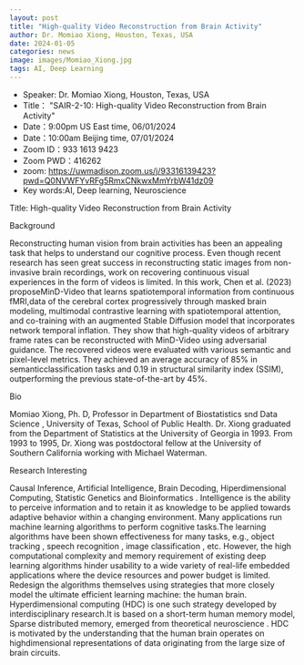 ```yaml
---
layout: post
title: "High-quality Video Reconstruction from Brain Activity"
author: Dr. Momiao Xiong, Houston, Texas, USA
date: 2024-01-05
categories: news
image: images/Momiao_Xiong.jpg
tags: AI, Deep Learning
---
```

- Speaker: Dr. Momiao Xiong, Houston, Texas, USA
- Title： "SAIR-2-10: High-quality Video Reconstruction from Brain Activity"
- Date：9:00pm US East time, 06/01/2024
- Date：10:00am Beijing time, 07/01/2024
- Zoom  ID：933 1613 9423
- Zoom PWD：416262
- zoom: https://uwmadison.zoom.us/j/93316139423?pwd=Q0NVWFYvRFg5RmxCNkwxMmYrbW41dz09
- Key words:AI, Deep learning, Neuroscience

Title: High-quality Video Reconstruction from Brain Activity

Background

Reconstructing human vision from brain activities has been an appealing task that helps to understand our cognitive process. Even though recent research has seen great success in reconstructing static images from non-invasive brain recordings, work on recovering continuous visual experiences in the form of videos is limited. In this work, Chen et al. (2023)  proposeMinD-Video that learns spatiotemporal information from continuous fMRI,data of the cerebral cortex progressively through masked brain modeling, multimodal contrastive learning with spatiotemporal attention, and co-training with an augmented
Stable Diffusion model that incorporates network temporal inflation. They  show that high-quality videos of arbitrary frame rates can be reconstructed with MinD-Video using adversarial guidance. The recovered videos were evaluated with various semantic and pixel-level metrics. They  achieved an average accuracy of 85% in semanticclassification tasks and 0.19 in structural similarity index (SSIM), outperforming the previous state-of-the-art by 45%. 

Bio

Momiao Xiong, Ph. D, Professor in Department of Biostatistics snd Data Science , University of Texas, School of Public Health. Dr. Xiong graduated from the Department of Statistics at the University of Georgia in 1993. From 1993 to 1995, Dr. Xiong was postdoctoral fellow at the University of Southern California working with Michael Waterman.

Research Interesting 

 Causal Inference, Artificial Intelligence, Brain Decoding,  Hiperdimensional Computing, Statistic Genetics and Bioinformatics .
Intelligence is the ability to perceive information and to retain it as knowledge to be applied towards adaptive behavior within a changing environment. Many applications run machine learning algorithms to perform   cognitive tasks.The learning algorithms have been shown effectiveness for many tasks, e.g., object 
  tracking , speech recognition , image classification , etc. However, the high computational
  complexity and memory requirement of existing deep learning algorithms hinder usability
  to a wide variety of real-life embedded applications where the device resources and 
  power  budget is limited. Redesign the algorithms themselves using strategies that more closely model the ultimate efficient learning machine: the human brain. Hyperdimensional computing (HDC) is one such strategy developed by interdisciplinary research.It is based on a short-term human memory model, Sparse distributed memory, emerged from theoretical neuroscience . HDC is motivated by the understanding that the human brain operates on highdimensional representations of data originating from the large size of brain circuits.

